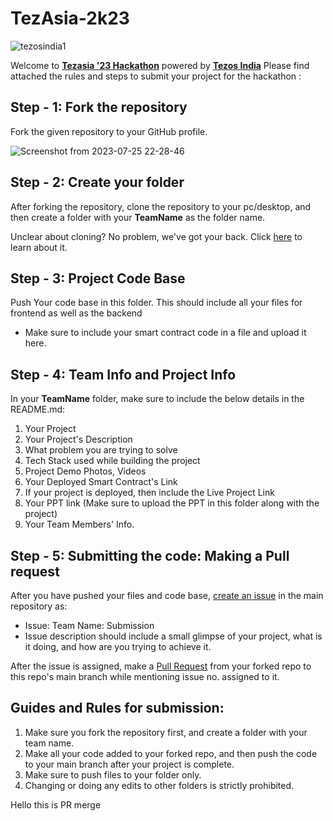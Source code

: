 # TezAsia-2k23

![tezosindia1](https://github.com/TauqeerAhmad5201/TezAsia-2k23/assets/68806440/735f95af-4a62-4095-bdbd-c9fe4f4c57b1)

Welcome to [**Tezasia '23 Hackathon**](https://unstop.com/competitions/tezasia-hackathon-30-tezos-india-695650?ref=NvNQjzFl) powered by [**Tezos India**](https://tezosindia.org.in/) 
Please find attached the rules and steps to submit your project for the hackathon : 

## Step - 1: Fork the repository
Fork the given repository to your GitHub profile.

![Screenshot from 2023-07-25 22-28-46](https://github.com/TauqeerAhmad5201/TezAsia-2k23/assets/68806440/ab08cb62-2521-4968-8933-14356844026b)


## Step - 2:  Create your folder
After forking the repository, clone the repository to your pc/desktop, and then create a folder with your **TeamName** as the folder name.

Unclear about cloning? No problem, we've got your back. Click [here](https://docs.github.com/en/repositories/creating-and-managing-repositories/cloning-a-repository) to learn about it. 

## Step - 3: Project Code Base
Push Your code base in this folder.
This should include all your files for frontend as well as the backend
* Make sure to include your smart contract code in a file and upload it here.
     

## Step - 4: Team Info and Project Info
In your **TeamName** folder, make sure to include the below details in the README.md: 
  1. Your Project
  2. Your Project's Description
  3. What problem you are trying to solve
  4. Tech Stack used while building the project
  5. Project Demo Photos, Videos 
  6. Your Deployed Smart Contract's Link
  7. If your project is deployed, then include the Live Project Link
  8. Your PPT link (Make sure to upload the PPT in this folder along with the project)
  9. Your Team Members' Info.

## Step - 5:  Submitting the code: Making a Pull request
After you have pushed your files and code base,
[create an issue](https://github.com/Tezos-India/TezAsia-2k23/issues/new) in the main repository as:
 - Issue:  Team Name: Submission
 - Issue description should include a small glimpse of your project, what is it doing, and how are you trying to achieve it.

After the issue is assigned, make a [Pull Request](https://docs.github.com/en/pull-requests/collaborating-with-pull-requests/proposing-changes-to-your-work-with-pull-requests/creating-a-pull-request) from your forked repo to this repo's main branch while mentioning issue no. assigned to it.

## Guides and Rules for submission:
1. Make sure you fork the repository first, and create a folder with your team name.
2. Make all your code added to your forked repo, and then push the code to your main branch after your project is complete.
3. Make sure to push files to your folder only.
4. Changing or doing any edits to other folders is strictly prohibited. 

Hello this is PR merge
